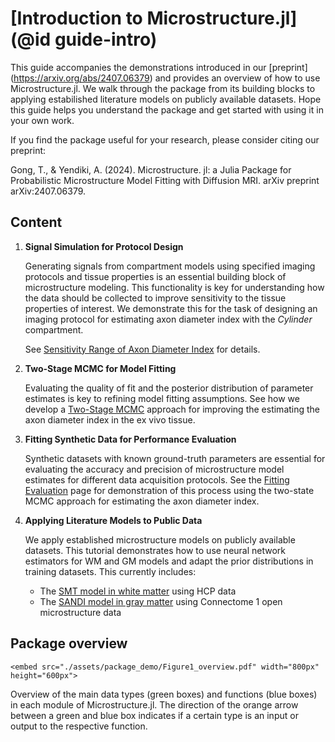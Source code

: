# [Introduction to Microstructure.jl] (@id guide-intro)

This guide accompanies the demonstrations introduced in our [preprint] (https://arxiv.org/abs/2407.06379) and provides an overview of how to use Microstructure.jl. We walk through the package from its building blocks to applying estabilished literature models on publicly available datasets. Hope this guide helps you understand the package and get started with using it in your own work. 

If you find the package useful for your research, please consider citing our preprint:

Gong, T., & Yendiki, A. (2024). Microstructure. jl: a Julia Package for Probabilistic Microstructure Model Fitting with Diffusion MRI. arXiv preprint arXiv:2407.06379.

## Content 

1. **Signal Simulation for Protocol Design**  
   
   Generating signals from compartment models using specified imaging protocols and tissue properties is an essential building block of microstructure modeling. This functionality is key for understanding how the data should be collected to improve sensitivity to the tissue properties of interest. We demonstrate this for the task of designing an imaging protocol for estimating axon diameter index with the *Cylinder*  compartment. 

   See [Sensitivity Range of Axon Diameter Index](1_sensitivity_range.md) for details.

2. **Two-Stage MCMC for Model Fitting**  
   
   Evaluating the quality of fit and the posterior distribution of parameter estimates is key to refining model fitting assumptions. See how we develop a [Two-Stage MCMC](2_two_stage_MCMC.md) approach for improving the estimating the axon diameter index in the ex vivo tissue.

3. **Fitting Synthetic Data for Performance Evaluation**  
   
   Synthetic datasets with known ground-truth parameters are essential for evaluating the accuracy and precision of microstructure model estimates for different data acquisition protocols. See the [Fitting Evaluation](3_fitting_eval.md) page for demonstration of this process using the two-state MCMC approach for estimating the axon diameter index.

4. **Applying Literature Models to Public Data**  

   We apply established microstructure models on publicly available datasets. This tutorial demonstrates how to use neural network estimators for WM and GM models and adapt the prior distributions in training datasets. This currently includes:  
   - The [SMT model in white matter](4_smt.md) using HCP data  
   - The [SANDI model in gray matter](5_sandi.md) using Connectome 1 open microstructure data

## Package overview
```@raw html
<embed src="./assets/package_demo/Figure1_overview.pdf" width="800px" height="600px">
```
Overview of the main data types (green boxes) and functions (blue boxes) in each module of Microstructure.jl. The direction of the orange arrow between a green and blue box indicates if a certain type is an input or output to the respective function. 

